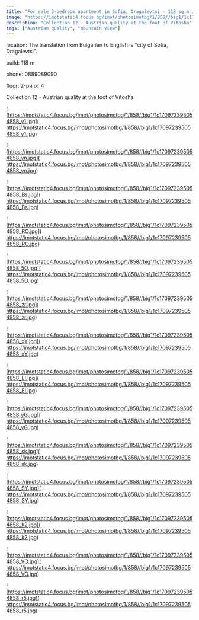 ```yaml
---
title: "For sale 3-bedroom apartment in Sofia, Dragalevtsi - 118 sq.m / 220000 EUR :: imot.bg Advertisement"
image: "https://imotstatic4.focus.bg/imot/photosimotbg/1/858//big1/1c170972395054858_Jk.jpg"
description: "Collection 12 - Austrian quality at the foot of Vitosha"
tags: ["Austrian quality", "mountain view"]
---
```


location: The translation from Bulgarian to English is "city of Sofia, Dragalevtsi".

build: 118 m

phone: 0889089090

floor: 2-ри от 4

Collection 12 - Austrian quality at the foot of Vitosha


![https://imotstatic4.focus.bg/imot/photosimotbg/1/858//big1/1c170972395054858_y1.jpg]( https://imotstatic4.focus.bg/imot/photosimotbg/1/858//big1/1c170972395054858_y1.jpg)


![https://imotstatic4.focus.bg/imot/photosimotbg/1/858//big1/1c170972395054858_yn.jpg]( https://imotstatic4.focus.bg/imot/photosimotbg/1/858//big1/1c170972395054858_yn.jpg)


![https://imotstatic4.focus.bg/imot/photosimotbg/1/858//big1/1c170972395054858_Bs.jpg]( https://imotstatic4.focus.bg/imot/photosimotbg/1/858//big1/1c170972395054858_Bs.jpg)


![https://imotstatic4.focus.bg/imot/photosimotbg/1/858//big1/1c170972395054858_RO.jpg]( https://imotstatic4.focus.bg/imot/photosimotbg/1/858//big1/1c170972395054858_RO.jpg)


![https://imotstatic4.focus.bg/imot/photosimotbg/1/858//big1/1c170972395054858_5O.jpg]( https://imotstatic4.focus.bg/imot/photosimotbg/1/858//big1/1c170972395054858_5O.jpg)


![https://imotstatic4.focus.bg/imot/photosimotbg/1/858//big1/1c170972395054858_zr.jpg]( https://imotstatic4.focus.bg/imot/photosimotbg/1/858//big1/1c170972395054858_zr.jpg)


![https://imotstatic4.focus.bg/imot/photosimotbg/1/858//big1/1c170972395054858_xY.jpg]( https://imotstatic4.focus.bg/imot/photosimotbg/1/858//big1/1c170972395054858_xY.jpg)


![https://imotstatic4.focus.bg/imot/photosimotbg/1/858//big1/1c170972395054858_El.jpg]( https://imotstatic4.focus.bg/imot/photosimotbg/1/858//big1/1c170972395054858_El.jpg)


![https://imotstatic4.focus.bg/imot/photosimotbg/1/858//big1/1c170972395054858_yG.jpg]( https://imotstatic4.focus.bg/imot/photosimotbg/1/858//big1/1c170972395054858_yG.jpg)


![https://imotstatic4.focus.bg/imot/photosimotbg/1/858//big1/1c170972395054858_sk.jpg]( https://imotstatic4.focus.bg/imot/photosimotbg/1/858//big1/1c170972395054858_sk.jpg)


![https://imotstatic4.focus.bg/imot/photosimotbg/1/858//big1/1c170972395054858_SY.jpg]( https://imotstatic4.focus.bg/imot/photosimotbg/1/858//big1/1c170972395054858_SY.jpg)


![https://imotstatic4.focus.bg/imot/photosimotbg/1/858//big1/1c170972395054858_k2.jpg]( https://imotstatic4.focus.bg/imot/photosimotbg/1/858//big1/1c170972395054858_k2.jpg)


![https://imotstatic4.focus.bg/imot/photosimotbg/1/858//big1/1c170972395054858_VO.jpg]( https://imotstatic4.focus.bg/imot/photosimotbg/1/858//big1/1c170972395054858_VO.jpg)


![https://imotstatic4.focus.bg/imot/photosimotbg/1/858//big1/1c170972395054858_r5.jpg]( https://imotstatic4.focus.bg/imot/photosimotbg/1/858//big1/1c170972395054858_r5.jpg)


